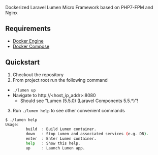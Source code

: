 Dockerized Laravel Lumen Micro Framework based on PHP7-FPM and Nginx

## Requirements
* [Docker Engine](https://docs.docker.com/installation/)
* [Docker Compose](https://docs.docker.com/compose/)

## Quickstart
1. Checkout the repository
2. From project root run the following command
  - `./lumen up`
  - Navigate to http://<host_ip_addr>:8080
    - Should see "Lumen (5.5.0) (Laravel Components 5.5.*)"!
3. Run `./lumen help` to see other convenient commands
```sh
$ ./lumen help
Usage:
         build  : Build Lumen container.
         down   : Stop Lumen and associated services (e.g. DB).
         enter  : Enter Lumen container.
         help   : Show this help.
         up     : Launch Lumen app.
```

